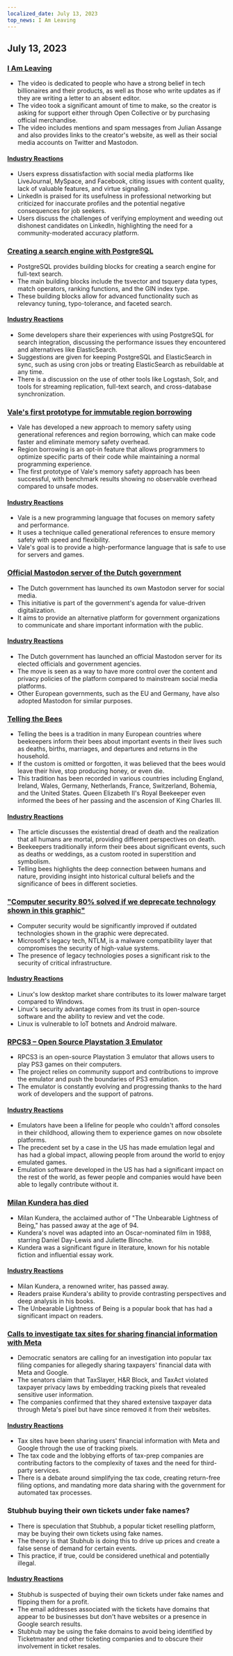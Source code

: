 ```yaml
---
localized_date: July 13, 2023
top_news: I Am Leaving
---
```




## July 13, 2023

### [I Am Leaving](https://briefs.video/videos/i-am-leaving/)

- The video is dedicated to people who have a strong belief in tech billionaires and their products, as well as those who write updates as if they are writing a letter to an absent editor.
- The video took a significant amount of time to make, so the creator is asking for support either through Open Collective or by purchasing official merchandise.
- The video includes mentions and spam messages from Julian Assange and also provides links to the creator's website, as well as their social media accounts on Twitter and Mastodon.

#### [Industry Reactions](http://news.ycombinator.com/item?id=36691867)

- Users express dissatisfaction with social media platforms like LiveJournal, MySpace, and Facebook, citing issues with content quality, lack of valuable features, and virtue signaling.
- LinkedIn is praised for its usefulness in professional networking but criticized for inaccurate profiles and the potential negative consequences for job seekers.
- Users discuss the challenges of verifying employment and weeding out dishonest candidates on LinkedIn, highlighting the need for a community-moderated accuracy platform.

### [Creating a search engine with PostgreSQL](https://xata.io/blog/postgres-full-text-search-engine)

- PostgreSQL provides building blocks for creating a search engine for full-text search.
- The main building blocks include the tsvector and tsquery data types, match operators, ranking functions, and the GIN index type.
- These building blocks allow for advanced functionality such as relevancy tuning, typo-tolerance, and faceted search.

#### [Industry Reactions](http://news.ycombinator.com/item?id=36699016)

- Some developers share their experiences with using PostgreSQL for search integration, discussing the performance issues they encountered and alternatives like ElasticSearch.
- Suggestions are given for keeping PostgreSQL and ElasticSearch in sync, such as using cron jobs or treating ElasticSearch as rebuildable at any time.
- There is a discussion on the use of other tools like Logstash, Solr, and tools for streaming replication, full-text search, and cross-database synchronization.

### [Vale's first prototype for immutable region borrowing](https://verdagon.dev/blog/first-regions-prototype)

- Vale has developed a new approach to memory safety using generational references and region borrowing, which can make code faster and eliminate memory safety overhead.
- Region borrowing is an opt-in feature that allows programmers to optimize specific parts of their code while maintaining a normal programming experience.
- The first prototype of Vale's memory safety approach has been successful, with benchmark results showing no observable overhead compared to unsafe modes.

#### [Industry Reactions](http://news.ycombinator.com/item?id=36690556)

- Vale is a new programming language that focuses on memory safety and performance.
- It uses a technique called generational references to ensure memory safety with speed and flexibility.
- Vale's goal is to provide a high-performance language that is safe to use for servers and games.

### [Official Mastodon server of the Dutch government](https://social.overheid.nl/@avhuffelen/110700825255524685)

- The Dutch government has launched its own Mastodon server for social media.
- This initiative is part of the government's agenda for value-driven digitalization.
- It aims to provide an alternative platform for government organizations to communicate and share important information with the public.

#### [Industry Reactions](http://news.ycombinator.com/item?id=36695635)

- The Dutch government has launched an official Mastodon server for its elected officials and government agencies.
- The move is seen as a way to have more control over the content and privacy policies of the platform compared to mainstream social media platforms.
- Other European governments, such as the EU and Germany, have also adopted Mastodon for similar purposes.

### [Telling the Bees](https://en.wikipedia.org/wiki/Telling_the_bees)

- Telling the bees is a tradition in many European countries where beekeepers inform their bees about important events in their lives such as deaths, births, marriages, and departures and returns in the household.
- If the custom is omitted or forgotten, it was believed that the bees would leave their hive, stop producing honey, or even die.
- This tradition has been recorded in various countries including England, Ireland, Wales, Germany, Netherlands, France, Switzerland, Bohemia, and the United States. Queen Elizabeth II's Royal Beekeeper even informed the bees of her passing and the ascension of King Charles III.

#### [Industry Reactions](http://news.ycombinator.com/item?id=36699327)

- The article discusses the existential dread of death and the realization that all humans are mortal, providing different perspectives on death.
- Beekeepers traditionally inform their bees about significant events, such as deaths or weddings, as a custom rooted in superstition and symbolism.
- Telling bees highlights the deep connection between humans and nature, providing insight into historical cultural beliefs and the significance of bees in different societies.

### ["Computer security 80% solved if we deprecate technology shown in this graphic"](https://twitter.com/matthew_d_green/status/1679135426806784004)

- Computer security would be significantly improved if outdated technologies shown in the graphic were deprecated.
- Microsoft's legacy tech, NTLM, is a malware compatibility layer that compromises the security of high-value systems.
- The presence of legacy technologies poses a significant risk to the security of critical infrastructure.

#### [Industry Reactions](http://news.ycombinator.com/item?id=36696127)

- Linux's low desktop market share contributes to its lower malware target compared to Windows.
- Linux's security advantage comes from its trust in open-source software and the ability to review and vet the code.
- Linux is vulnerable to IoT botnets and Android malware.

### [RPCS3 – Open Source Playstation 3 Emulator](https://rpcs3.net/)

- RPCS3 is an open-source Playstation 3 emulator that allows users to play PS3 games on their computers.
- The project relies on community support and contributions to improve the emulator and push the boundaries of PS3 emulation.
- The emulator is constantly evolving and progressing thanks to the hard work of developers and the support of patrons.

#### [Industry Reactions](http://news.ycombinator.com/item?id=36690498)

- Emulators have been a lifeline for people who couldn't afford consoles in their childhood, allowing them to experience games on now obsolete platforms.
- The precedent set by a case in the US has made emulation legal and has had a global impact, allowing people from around the world to enjoy emulated games.
- Emulation software developed in the US has had a significant impact on the rest of the world, as fewer people and companies would have been able to legally contribute without it.

### [Milan Kundera has died](https://variety.com/2023/film/global/milan-kundera-the-unbearable-lightness-of-being-dies-dead-1235667595/)

- Milan Kundera, the acclaimed author of "The Unbearable Lightness of Being," has passed away at the age of 94.
- Kundera's novel was adapted into an Oscar-nominated film in 1988, starring Daniel Day-Lewis and Juliette Binoche.
- Kundera was a significant figure in literature, known for his notable fiction and influential essay work.

#### [Industry Reactions](http://news.ycombinator.com/item?id=36692962)

- Milan Kundera, a renowned writer, has passed away.
- Readers praise Kundera's ability to provide contrasting perspectives and deep analysis in his books.
- The Unbearable Lightness of Being is a popular book that has had a significant impact on readers.

### [Calls to investigate tax sites for sharing financial information with Meta](https://www.theverge.com/2023/7/12/23791496/meta-google-tax-filing-warren-sanders-pixel)

- Democratic senators are calling for an investigation into popular tax filing companies for allegedly sharing taxpayers' financial data with Meta and Google.
- The senators claim that TaxSlayer, H&R Block, and TaxAct violated taxpayer privacy laws by embedding tracking pixels that revealed sensitive user information.
- The companies confirmed that they shared extensive taxpayer data through Meta's pixel but have since removed it from their websites.

#### [Industry Reactions](http://news.ycombinator.com/item?id=36693994)

- Tax sites have been sharing users' financial information with Meta and Google through the use of tracking pixels.
- The tax code and the lobbying efforts of tax-prep companies are contributing factors to the complexity of taxes and the need for third-party services.
- There is a debate around simplifying the tax code, creating return-free filing options, and mandating more data sharing with the government for automated tax processes.

### Stubhub buying their own tickets under fake names?

- There is speculation that Stubhub, a popular ticket reselling platform, may be buying their own tickets using fake names.
- The theory is that Stubhub is doing this to drive up prices and create a false sense of demand for certain events.
- This practice, if true, could be considered unethical and potentially illegal.

#### [Industry Reactions](http://news.ycombinator.com/item?id=36695633)

- Stubhub is suspected of buying their own tickets under fake names and flipping them for a profit.
- The email addresses associated with the tickets have domains that appear to be businesses but don't have websites or a presence in Google search results.
- Stubhub may be using the fake domains to avoid being identified by Ticketmaster and other ticketing companies and to obscure their involvement in ticket resales.

</Steps>

